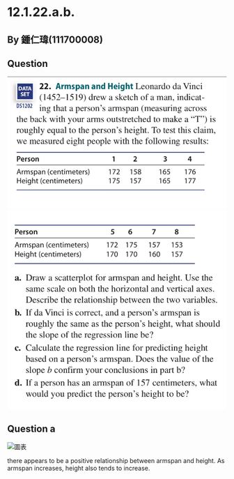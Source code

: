 # 12.1.22.a.b.

## By 鍾仁瑋(111700008)

## Question

![圖片1](https://github.com/HWTeng-Course/202402-Statistics/raw/main/Images/S__1194333_0.jpg)
![圖片2](https://github.com/HWTeng-Course/202402-Statistics/raw/main/Images/S__1194335_0.jpg)

## Question a

![圖表](https://github.com/HWTeng-Course/202402-Statistics/assets/162070198/332829f6-fbad-460a-a0cb-555020492ffe)

there appears to be a positive relationship between armspan and height. As armspan increases, height also tends to increase.
